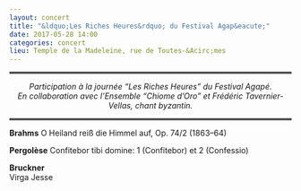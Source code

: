 ```yaml
---
layout: concert
title: "&ldquo;Les Riches Heures&rdquo; du Festival Agap&eacute;"
date: 2017-05-28 14:00
categories: concert
lieu: Temple de la Madeleine, rue de Toutes-&Acirc;mes
---
```


<hr style="border-top: 3px double #8c8b8b"/>

<p style="text-align: center; font-style: italic">Participation à la journée &ldquo;Les Riches Heures&rdquo; du Festival Agapé.<br/> 
En collaboration avec l’Ensemble &ldquo;Chiome d’Oro&rdquo; et Frédéric Tavernier-Vellas, chant byzantin.</p>

<hr style="border-top: 3px double #8c8b8b"/>

**Brahms**
O Heiland reiß die Himmel auf, Op. 74/2 (1863–64)					

**Pergolèse** 
Confitebor tibi domine: 1 (Confitebor) et 2 (Confessio) 				

**Bruckner**										
Virga Jesse

